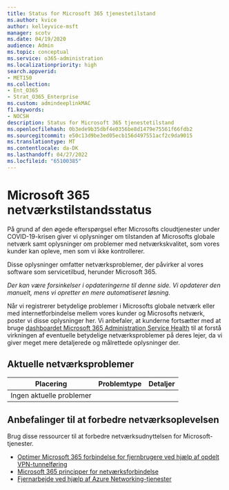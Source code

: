 ```yaml
---
title: Status for Microsoft 365 tjenestetilstand
ms.author: kvice
author: kelleyvice-msft
manager: scotv
ms.date: 04/19/2020
audience: Admin
ms.topic: conceptual
ms.service: o365-administration
ms.localizationpriority: high
search.appverid:
- MET150
ms.collection:
- Ent_O365
- Strat_O365_Enterprise
ms.custom: admindeeplinkMAC
f1.keywords:
- NOCSH
description: Status for Microsoft 365 tjenestetilstand
ms.openlocfilehash: 0b3ede9b35dbf4e0356be8d1479e75561f66fdb2
ms.sourcegitcommit: e50c13d9be3ed05ecb156d497551acf2c9da9015
ms.translationtype: MT
ms.contentlocale: da-DK
ms.lasthandoff: 04/27/2022
ms.locfileid: "65100385"
---
```

# <a name="microsoft-365-network-health-status"></a>Microsoft 365 netværkstilstandsstatus

På grund af den øgede efterspørgsel efter Microsofts cloudtjenester under COVID-19-krisen giver vi oplysninger om tilstanden af Microsofts globale netværk samt oplysninger om problemer med netværkskvalitet, som vores kunder kan opleve, men som vi ikke kontrollerer.

Disse oplysninger omfatter netværksproblemer, der påvirker al vores software som servicetilbud, herunder Microsoft 365.

_Der kan være forsinkelser i opdateringerne til denne side. Vi opdaterer den manuelt, mens vi opretter en mere automatiseret løsning._

Når vi registrerer betydelige problemer i Microsofts globale netværk eller med internetforbindelse mellem vores kunder og Microsofts netværk, poster vi disse oplysninger her. Vi anbefaler, at kunderne fortsætter med at bruge <a href="https://go.microsoft.com/fwlink/p/?linkid=842900" target="_blank">dashboardet Microsoft 365 Administration Service Health</a> til at forstå virkningen af eventuelle betydelige netværksproblemer på deres lejer, da vi giver meget mere detaljerede og målrettede oplysninger der.

## <a name="current-network-issues"></a>Aktuelle netværksproblemer

| Placering | Problemtype | Detaljer |
| --- | --- | --- |
| Ingen aktuelle problemer | | |

## <a name="recommendations-to-improve-network-experience"></a>Anbefalinger til at forbedre netværksoplevelsen

Brug disse ressourcer til at forbedre netværksudnyttelsen for Microsoft-tjenester.

- [Optimer Microsoft 365 forbindelse for fjernbrugere ved hjælp af opdelt VPN-tunnelføring](microsoft-365-vpn-split-tunnel.md)
- [Microsoft 365 principper for netværksforbindelse](./microsoft-365-network-connectivity-principles.md)
- [Fjernarbejde ved hjælp af Azure Networking-tjenester](/azure/networking/working-remotely-support)
